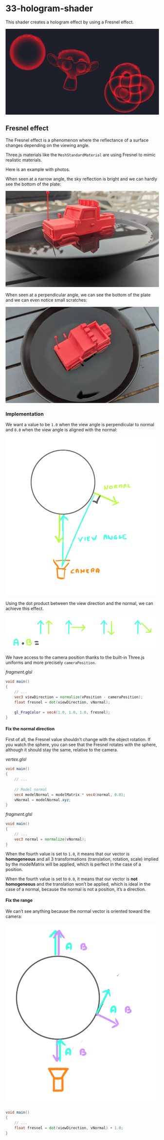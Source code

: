 # 33-hologram-shader

This shader creates a hologram effect by using a Fresnel effect.

![img.png](img.png)

## Fresnel effect

The Fresnel effect is a phenomenon where the reflectance of a surface changes depending on the viewing angle.

Three.js materials like the `MeshStandardMaterial` are using Fresnel to mimic realistic materials.

Here is an example with photos.

When seen at a narrow angle, the sky reflection is bright and we can hardly see the bottom of the plate:

![img_1.png](img_1.png)

When seen at a perpendicular angle, we can see the bottom of the plate and we can even notice small scratches:

![img_2.png](img_2.png)

### Implementation

We want a value to be `1.0` when the view angle is perpendicular to normal and `0.0`
when the view angle is aligned with the normal:

![img_3.png](img_3.png)

Using the dot product between the view direction and the normal, we can achieve this effect.

![img_4.png](img_4.png)

We have access to the camera position thanks to the built-in Three.js uniforms and more precisely `cameraPosition`.

*fragment.glsl*
```glsl
void main()
{
    // ...
    vec3 viewDirection = normalize(vPosition - cameraPosition);
    float fresnel = dot(viewDirection, vNormal);

    gl_FragColor = vec4(1.0, 1.0, 1.0, fresnel);
}
```

#### Fix the normal direction

First of all, the Fresnel value shouldn’t change with the object rotation. If you watch the sphere,
you can see that the Fresnel rotates with the sphere, although it should stay the same, relative to the camera.

*vertex.glsl*
```glsl
void main()
{
    // ...

    // Model normal
    vec4 modelNormal = modelMatrix * vec4(normal, 0.0);
    vNormal = modelNormal.xyz;
}
```

*fragment.glsl*
```glsl
void main()
{
    // ...
    vec3 normal = normalize(vNormal);
}
```

When the fourth value is set to `1.0`, it means that our vector is **homogeneous** and all 3 transformations
(translation, rotation, scale) implied by the modelMatrix will be applied, which is perfect in the case of a position.

When the fourth value is set to `0.0`, it means that our vector is **not homogeneous** and the translation
won’t be applied, which is ideal in the case of a normal, because the normal is not a position, it’s a direction.

#### Fix the range

We can’t see anything because the normal vector is oriented toward the camera:

![img_5.png](img_5.png)

```glsl
void main()
{
    // ...
    float fresnel = dot(viewDirection, vNormal) + 1.0;
}
```

